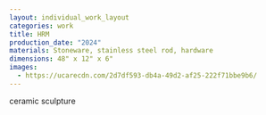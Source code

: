 ```yaml
---
layout: individual_work_layout
categories: work
title: HRM
production_date: "2024"
materials: Stoneware, stainless steel rod, hardware
dimensions: 48" x 12" x 6"
images:
  - https://ucarecdn.com/2d7df593-db4a-49d2-af25-222f71bbe9b6/
---
```

ceramic sculpture
